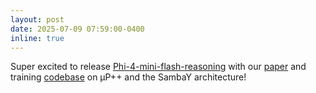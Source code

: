 ```yaml
---
layout: post
date: 2025-07-09 07:59:00-0400
inline: true
---
```


Super excited to release [Phi-4-mini-flash-reasoning](https://huggingface.co/microsoft/Phi-4-mini-flash-reasoning) with our [paper](https://arxiv.org/abs/2507.06607) and training [codebase](https://github.com/microsoft/ArchScale) on μP++ and the SambaY architecture!